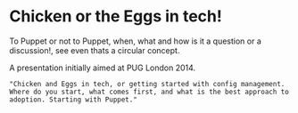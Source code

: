 Chicken or the Eggs in tech!
============================
To Puppet or not to Puppet, when, what and how is it a question or a discussion!, see even thats a circular concept.

A presentation initially aimed at PUG London 2014.



`"Chicken and Eggs in tech, or getting started with config management. Where do you start, what comes first, and what is the best approach to adoption. Starting with Puppet."`

